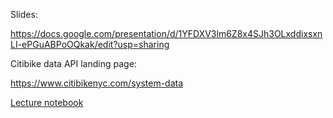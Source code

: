 Slides:

https://docs.google.com/presentation/d/1YFDXV3lm6Z8x4SJh3OLxddixsxnLI-ePGuABPoOQkak/edit?usp=sharing


Citibike data API landing page:

https://www.citibikenyc.com/system-data


[Lecture notebook](citibike_explore.ipynb)
